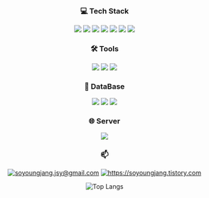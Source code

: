 
<div align="center">
  
<!--
<img src="https://capsule-render.vercel.app/api?type=waving&color=BDBDC8&height=100&section=header" />
-->

### 💻 Tech Stack
<img src="https://img.shields.io/badge/Java-000000?style=for-the-badge&logo=OpenJDK&logoColor=white"/> <img src="https://img.shields.io/badge/JavaScript-F7DF1E?style=for-the-badge&logo=JavaScript&logoColor=white"/> <img src="https://img.shields.io/badge/HTML-E34F26?style=for-the-badge&logo=HTML&logoColor=white"/> <img src="https://img.shields.io/badge/CSS-1572B6?style=for-the-badge&logo=CSS&logoColor=white"/>
<img src="https://img.shields.io/badge/SpringBoot-6DB33F?style=for-the-badge&logo=SpringBoot&logoColor=white"/> <img src="https://img.shields.io/badge/MyBatis-7E3A3A?style=for-the-badge&logo=MyBatis&logoColor=white"/> <img src="https://img.shields.io/badge/React-61DAFB?style=for-the-badge&logo=React&logoColor=white"/> 

<!-- 
<img src="https://img.shields.io/badge/Thymeleaf-005F0F?style=for-the-badge&logo=Thymeleaf&logoColor=white"/>
-->

### 🛠 Tools
<img src="https://img.shields.io/badge/Intellij IDEA-000000?style=for-the-badge&logo=IntelliJIDEA&logoColor=white"/> <img src="https://img.shields.io/badge/Visual Studio Code-007ACC?style=for-the-badge&logo=VisualStudioCode&logoColor=white"/> <img src="https://img.shields.io/badge/Eclipse IDE-2c2255?style=for-the-badge&logo=eclipse&logoColor=white"/>


### 📄 DataBase
<img src="https://img.shields.io/badge/PostgreSQL-4169E1?style=for-the-badge&logo=PostgreSQL&logoColor=white"/> <img src="https://img.shields.io/badge/MySQL-4479A1?style=for-the-badge&logo=MySQL&logoColor=white"/> <img src="https://img.shields.io/badge/Oracle-F80000?style=for-the-badge&logo=Oracle&logoColor=white"/>


### 🌐 Server
<img src="https://img.shields.io/badge/Apache Tomcat-F8DC75?style=for-the-badge&logo=ApacheTomcat&logoColor=white"/>


### 📫 
<a href="mailto:soyoungjang.jsy@gmail.com" target="_blank"><img src="https://img.shields.io/badge/gmail-EA4335?style=flat-square&logo=gmail&logoColor=white" alt="soyoungjang.jsy@gmail.com"/></a> 
<a href="https://soyoungjang.tistory.com" target="_blank"><img src="https://img.shields.io/badge/tistory-black?style=flat-square&logo=tistory&logoColor=white" alt="https://soyoungjang.tistory.com"/></a>


![Top Langs](https://github-readme-stats.vercel.app/api/top-langs/?username=soyoungjangme&layout=compact)
<!--
[![Solved.ac Profile](http://mazassumnida.wtf/api/v2/generate_badge?boj=al2440)](https://solved.ac/al2440/)
-->
<!--
![Anurag's GitHub stats](https://github-readme-stats.vercel.app/api?username=soyoungjangme&hide=contribs,prs&show_icons=true&theme=greywhite)
![Soohyeon's GitHub stats](https://github-readme-stats.vercel.app/api?username=soyoungjangme&show_icons=true&theme=radical)
-->

<!--
<img src="https://capsule-render.vercel.app/api?type=waving&color=BDBDC8&height=100&section=footer" />
-->

</div>

<!--
**soyoungjangme/soyoungjangme** is a ✨ _special_ ✨ repository because its `README.md` (this file) appears on your GitHub profile.

Here are some ideas to get you started:

- 🔭 I’m currently working on ...
- 🌱 I’m currently learning ...
- 👯 I’m looking to collaborate on ...
- 🤔 I’m looking for help with ...
- 💬 Ask me about ...
- 📫 How to reach me: ...
- 😄 Pronouns: ...
- ⚡ Fun fact: ...
-->
